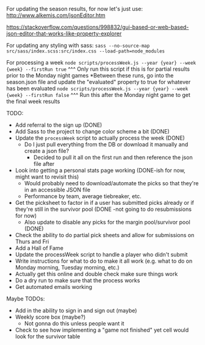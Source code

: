 For updating the season results, for now let's just use: http://www.alkemis.com/jsonEditor.htm

https://stackoverflow.com/questions/998832/gui-based-or-web-based-json-editor-that-works-like-property-explorer

For updating any styling with sass:
`sass --no-source-map src/sass/index.scss:src/index.css --load-path=node_modules`

For processing a week
`node scripts/processWeek.js --year {year} --week {week} --firstRun true`
^^^ Only run this script if this is for partial results prior to the Monday night games
*Between these runs, go into the season.json file and update the "evaluated" property to true for whatever has been evaluated
`node scripts/processWeek.js --year {year} --week {week} --firstRun false`
^^^ Run this after the Monday night game to get the final week results




TODO:
- Add referral to the sign up (DONE)
- Add Sass to the project to change color scheme a bit (DONE)
- Update the `processWeek` script to actually process the week (DONE)
    - Do I just pull everything from the DB or download it manually and create a json file?
        - Decided to pull it all on the first run and then reference the json file after
- Look into getting a personal stats page working (DONE-ish for now, might want to revisit this)
    - Would probably need to download/automate the picks so that they're in an accessible JSON file
    - Performance by team, average tiebreaker, etc.
- Get the picksheet to factor in if a user has submitted picks already or if they're still in the survivor pool (DONE -not going to do resubmissions for now)
    - Also update to disable any picks for the margin pool/survivor pool (DONE)
- Check the ability to do partial pick sheets and allow for submissions on Thurs and Fri
- Add a Hall of Fame
- Update the processWeek script to handle a player who didn't submit
- Write instructions for what to do to make it all work (e.g. what to do on Monday morning, Tuesday morning, etc.)
- Actually get this online and double check make sure things work
- Do a dry run to make sure that the process works
- Get automated emails working

Maybe TODOs:
- Add in the ability to sign in and sign out (maybe)
- Weekly score box (maybe?)
    - Not gonna do this unless people want it
- Check to see how implementing a "game not finished" yet cell would look for the survivor table

